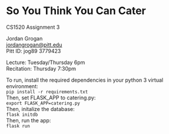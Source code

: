 # So You Think You Can Cater

CS1520 Assignment 3

Jordan Grogan  
[jordangrogan@pitt.edu](mailto:jordangrogan@pitt.edu)  
Pitt ID: jog89 3779423

Lecture: Tuesday/Thursday 6pm  
Recitation: Thursday 7:30pm

To run, install the required dependencies in your python 3 virtual environment:  
`pip install -r requirements.txt`  
Then, set FLASK_APP to catering.py:  
`export FLASK_APP=catering.py`  
Then, initalize the database:  
`flask initdb`  
Then, run the app:  
`flask run`
